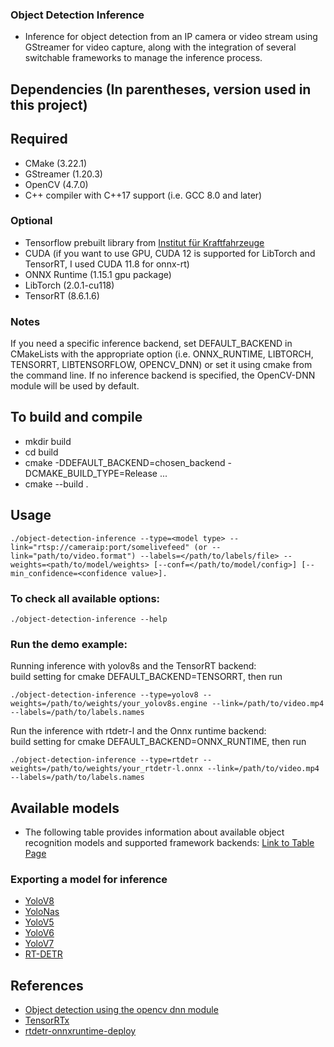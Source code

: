 ### Object Detection Inference
* Inference for object detection from an IP camera or video stream using GStreamer for video capture, along with the integration of several switchable frameworks to manage the inference process.
## Dependencies (In parentheses, version used in this project)
## Required
* CMake (3.22.1)
* GStreamer (1.20.3)
* OpenCV (4.7.0) 
* C++ compiler with C++17 support (i.e. GCC 8.0 and later)
### Optional 
* Tensorflow prebuilt library from [Institut für Kraftfahrzeuge](https://github.com/ika-rwth-aachen/libtensorflow_cc)
* CUDA (if you want to use GPU, CUDA 12 is supported for LibTorch and TensorRT, I used CUDA 11.8 for onnx-rt)
* ONNX Runtime (1.15.1 gpu package)
* LibTorch (2.0.1-cu118)
* TensorRT (8.6.1.6)
### Notes
 If you need a specific inference backend, set DEFAULT_BACKEND in CMakeLists with the appropriate option (i.e. ONNX_RUNTIME, LIBTORCH, TENSORRT, LIBTENSORFLOW, OPENCV_DNN) or set it using cmake from the command line. If no inference backend is specified, the OpenCV-DNN module will be used by default. 


## To build and compile  
* mkdir build
* cd build
* cmake -DDEFAULT_BACKEND=chosen_backend -DCMAKE_BUILD_TYPE=Release ... 
* cmake --build .

## Usage
```
./object-detection-inference --type=<model type> --link="rtsp://cameraip:port/somelivefeed" (or --link="path/to/video.format") --labels=</path/to/labels/file> --weights=<path/to/model/weights> [--conf=</path/to/model/config>] [--min_confidence=<confidence value>].
``` 
### To check all available options:
```
./object-detection-inference --help
```
### Run the demo example:
Running inference with yolov8s and the TensorRT backend:  
build setting for cmake DEFAULT_BACKEND=TENSORRT, then run
```
./object-detection-inference --type=yolov8 --weights=/path/to/weights/your_yolov8s.engine --link=/path/to/video.mp4 --labels=/path/to/labels.names
```

Run the inference with rtdetr-l and the Onnx runtime backend:  
build setting for cmake DEFAULT_BACKEND=ONNX_RUNTIME, then run
```
./object-detection-inference --type=rtdetr --weights=/path/to/weights/your_rtdetr-l.onnx --link=/path/to/video.mp4 --labels=/path/to/labels.names
```

## Available models

* The following table provides information about available object recognition models and supported framework backends: 
[Link to Table Page](TablePage.md#table-of-models)


 ### Exporting a model for inference
* [YoloV8](ExportInstructions.md#yolov8)
* [YoloNas](ExportInstructions.md#yolonas)
* [YoloV5](ExportInstructions.md#yolov5)
* [YoloV6](ExportInstructions.md#yolov6)
* [YoloV7](ExportInstructions.md#yolov7)
* [RT-DETR](ExportInstructions.md#RT-DETR)

## References
* [Object detection using the opencv dnn module](https://github.com/opencv/opencv/blob/master/samples/dnn/object_detection.cpp)
* [TensorRTx](https://github.com/wang-xinyu/tensorrtx)
* [rtdetr-onnxruntime-deploy](https://github.com/CVHub520/rtdetr-onnxruntime-deploy)
